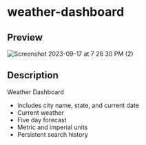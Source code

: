 # weather-dashboard
## Preview
![Screenshot 2023-09-17 at 7 26 30 PM (2)](https://github.com/BrianPizz/weather-dashboard/assets/138056153/3624ec7b-27fb-4143-919c-f8b76ea2e5a0)


## Description
Weather Dashboard
* Includes city name, state, and current date
* Current weather
* Five day forecast
* Metric and imperial units
* Persistent search history
